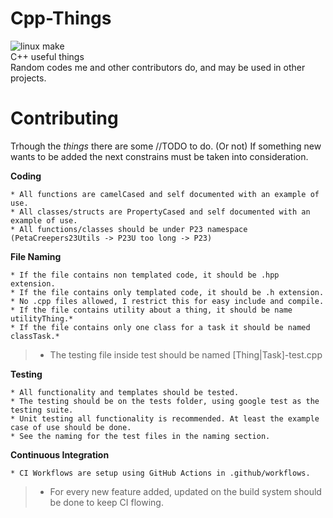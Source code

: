 # Cpp-Things
![linux make](https://github.com/petacreepers23/Cpp-Thins/.github/workflows/make-cpp.yml/badge.svg)  
C++ useful things  
Random codes me and other contributors do, and may be used in other projects.

# Contributing
Trhough the *things* there are some //TODO to do. (Or not)
If something new wants to be added the next constrains must be taken into consideration.

**Coding**

	* All functions are camelCased and self documented with an example of use.
	* All classes/structs are PropertyCased and self documented with an example of use.
	* All functions/classes should be under P23 namespace (PetaCreepers23Utils -> P23U too long -> P23)

**File Naming**

	* If the file contains non templated code, it should be .hpp extension.
	* If the file contains only templated code, it should be .h extension.
	* No .cpp files allowed, I restrict this for easy include and compile.
	* If the file contains utility about a thing, it should be name utilityThing.*
	* If the file contains only one class for a task it should be named classTask.*
> * The testing file inside test should be named [Thing|Task]-test.cpp

**Testing**

	* All functionality and templates should be tested.
	* The testing should be on the tests folder, using google test as the testing suite.
	* Unit testing all functionality is recommended. At least the example case of use should be done.
	* See the naming for the test files in the naming section.

**Continuous Integration**

	* CI Workflows are setup using GitHub Actions in .github/workflows.
> * For every new feature added, updated on the build system should be done to keep CI flowing.
